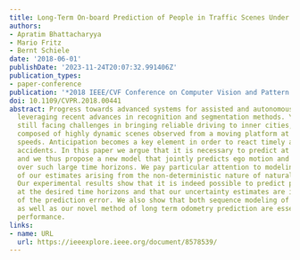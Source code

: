 ```yaml
---
title: Long-Term On-board Prediction of People in Traffic Scenes Under Uncertainty
authors:
- Apratim Bhattacharyya
- Mario Fritz
- Bernt Schiele
date: '2018-06-01'
publishDate: '2023-11-24T20:07:32.991406Z'
publication_types:
- paper-conference
publication: '*2018 IEEE/CVF Conference on Computer Vision and Pattern Recognition*'
doi: 10.1109/CVPR.2018.00441
abstract: Progress towards advanced systems for assisted and autonomous driving is
  leveraging recent advances in recognition and segmentation methods. Yet, we are
  still facing challenges in bringing reliable driving to inner cities, as those are
  composed of highly dynamic scenes observed from a moving platform at considerable
  speeds. Anticipation becomes a key element in order to react timely and prevent
  accidents. In this paper we argue that it is necessary to predict at least 1 second
  and we thus propose a new model that jointly predicts ego motion and people trajectories
  over such large time horizons. We pay particular attention to modeling the uncertainty
  of our estimates arising from the non-deterministic nature of natural trafﬁc scenes.
  Our experimental results show that it is indeed possible to predict people trajectories
  at the desired time horizons and that our uncertainty estimates are informative
  of the prediction error. We also show that both sequence modeling of trajectories
  as well as our novel method of long term odometry prediction are essential for best
  performance.
links:
- name: URL
  url: https://ieeexplore.ieee.org/document/8578539/
---
```

